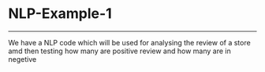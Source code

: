 # NLP-Example-1
-----------------------------------------------
We have a NLP code which will be used for analysing the review of a store amd then testing how many are positive review and how many are in negetive
